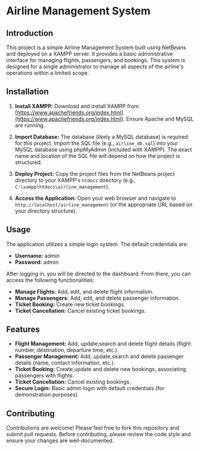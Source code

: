 
# Airline Management System

## Introduction

This project is a simple Airline Management System built using NetBeans and deployed on a XAMPP server.  It provides a basic administrative interface for managing flights, passengers, and bookings. This system is designed for a single administrator to manage all aspects of the airline's operations within a limited scope.

## Installation

1. **Install XAMPP:** Download and install XAMPP from [https://www.apachefriends.org/index.html](https://www.apachefriends.org/index.html).  Ensure Apache and MySQL are running.

2. **Import Database:**  The database (likely a MySQL database) is required for this project.  Import the SQL file (e.g., `airline_db.sql`) into your MySQL database using phpMyAdmin (included with XAMPP).  The exact name and location of the SQL file will depend on how the project is structured.

3. **Deploy Project:** Copy the project files from the NetBeans project directory to your XAMPP's `htdocs` directory (e.g., `C:\xampp\htdocs\airline_management`).

4. **Access the Application:** Open your web browser and navigate to `http://localhost/airline_management` (or the appropriate URL based on your directory structure).


## Usage

The application utilizes a simple login system. The default credentials are:

* **Username:** admin
* **Password:** admin

After logging in, you will be directed to the dashboard. From there, you can access the following functionalities:

* **Manage Flights:** Add, edit, and delete flight information.
* **Manage Passengers:** Add, edit, and delete passenger information.
* **Ticket Booking:** Create new ticket bookings.
* **Ticket Cancellation:** Cancel existing ticket bookings.


## Features

* **Flight Management:** Add, update,search and delete flight details (flight number, destination, departure time, etc.).
* **Passenger Management:** Add, update,search and delete passenger details (name, contact information, etc.).
* **Ticket Booking:**  Create,update and delete new bookings, associating passengers with flights.
* **Ticket Cancellation:** Cancel existing bookings.
* **Secure Login:**  Basic admin login with default credentials (for demonstration purposes).

## Contributing

Contributions are welcome! Please feel free to fork this repository and submit pull requests.  Before contributing, please review the code style and ensure your changes are well-documented.
